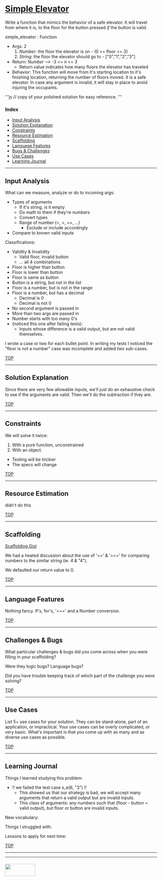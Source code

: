 # [Simple Elevator](https://www.codewars.com/kata/simple-elevator)

Write a function that mimics the behavior of a safe elevator.  It will travel from where it is, to the floor for the button pressed _if_ the button is valid.

simple_elevator : Function
* Args: 2
  1. _Number_: the floor the elevator is on - (0 <= floor <= 3)
  2. _String_: the floor the elevator should go to - ["0","1","2","3"]
* Return: _Number_ --> -3 <= n <= 3
  * Return value indicates how many floors the elevator has traveled
* Behavior: This function will move from it's starting location to it's finishing location, returning the number of floors moved. It is a safe elevator. In case any argument is invalid, it will stay in place to avoid injuring the occupants.

'''js
// copy of your polished solution for easy reference.
'''


### Index
* [Input Analysis](#input-analysis)
* [Solution Explanation](#solution-explanation)
* [Constraints](#constraints)
* [Resource Estimation](#resource-estimation)
* [Scaffolding](#scaffolding)
* [Language Features](#language-features)
* [Bugs & Challenges](#bugs-challenges) 
* [Use Cases](#use-cases)
* [Learning Journal](#learning-journal)

---

## Input Analysis

What can we measure, analyze or do to incoming args:
* Types of arguments
  * If it's string, is it empty
  * Do math to them if they're numbers
  * Convert types
  * Range of number (<, >, ==, ...)
    * Exclude or include accordingly
* Compare to known valid inputs

Classifications:
* Validity & Invalidity
  * Valid floor, invalid button
  * ... all 4 combinations
* Floor is higher than button
* Floor is lower than button
* Floor is same as button
* Button is a string, but not in the list
* Floor is a number, but is not in the range
* Floor is a number, but has a decimal 
  * Decimal is 0
  * Decimal is not 0
* No second argument is passed in
* More than two args are passed in
* Number starts with too many 0's
* (noticed this one after failing tests):
  * Inputs whose difference is a valid output, but are not valid themselves.


I wrote a case or two for each bullet point.  In writing my tests I noticed the "floor is not a number" case was incomplete and added two sub-cases.

[TOP](#index)

___

## Solution Explanation


Since there are very few allowable inputs, we'll just do an exhaustive check to see if the arguments are valid.  Then we'll do the subtraction if they are.



[TOP](#index)

---

## Constraints

We will solve it twice:
1. With a pure function, unconstrained
2. With an object. 
  * Testing will be trickier
  * The specs will change

[TOP](#index)

___


## Resource Estimation

didn't do this 


[TOP](#index)

___

## Scaffolding

[Scaffolding Gist](https://gist.github.com/colevandersWands/db24816532b371c27abe682380f5dca2)

We had a heated discussion about the use of '==' & '===' for comparing numbers to the similar string (ie. 4 & "4").  

We defaulted our return value to 0.

[TOP](#index)

___


## Language Features

Nothing fancy.  If's, for's, '===' and a Number conversion.


[TOP](#index)

---

## Challenges & Bugs

What particular challenges & bugs did you come across when you were filling in your scaffolding?

Were they logic bugs? Language bugs? 

Did you have trouble keeping track of which part of the challenge you were solving?

[TOP](#index)

___

## Use Cases

List 5+ use cases for your solution.  They can be stand-alone, part of an application, or impractical.  Your use cases can be overly complicated, or very basic. What's important is that you come up with as many and as diverse use cases as possible.


[TOP](#index)

---

## Learning Journal

Things I learned studying this problem:
* !! we failed the test case s_e(6, "3") !!  
  * This showed us that our strategy is bad, we will accept many arguments that return a valid output but are invalid inputs.
  * This class of arguments: any numbers such that (floor - button = valid output), but floor or button are invalid inputs.


New vocabulary:


Things I struggled with:


Lessons to apply for next time:



[TOP](#index)

___
___
### <a href="http://elewa.education/blog" target="_blank"><img src="https://user-images.githubusercontent.com/18554853/34921062-506450ae-f97d-11e7-875f-6feeb26ad72d.png" width="100" height="40"/></a>

